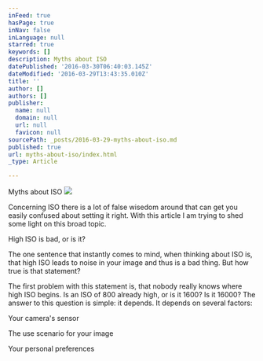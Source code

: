 ```yaml
---
inFeed: true
hasPage: true
inNav: false
inLanguage: null
starred: true
keywords: []
description: Myths about ISO
datePublished: '2016-03-30T06:40:03.145Z'
dateModified: '2016-03-29T13:43:35.010Z'
title: ''
author: []
authors: []
publisher:
  name: null
  domain: null
  url: null
  favicon: null
sourcePath: _posts/2016-03-29-myths-about-iso.md
published: true
url: myths-about-iso/index.html
_type: Article

---
```

Myths about ISO
![](https://the-grid-user-content.s3-us-west-2.amazonaws.com/d9b400b9-7198-412e-8f8a-1a7bc912f211.jpg)

Concerning  ISO there is a lot of false wisedom around that can get you easily confused about setting it right. With this article I am trying to shed some light on this broad topic.

High ISO is bad, or is it?

The one sentence that instantly comes to mind, when thinking about ISO is, that high ISO leads to noise in your image and thus is a bad thing. But how true is that statement?

The first problem with this statement is, that nobody really knows where high ISO begins. Is an ISO of 800 already high, or is it 1600? Is it 16000? The answer to this question is simple: it depends. It depends on several factors:

Your camera's sensor

The use scenario for your image

Your personal preferences